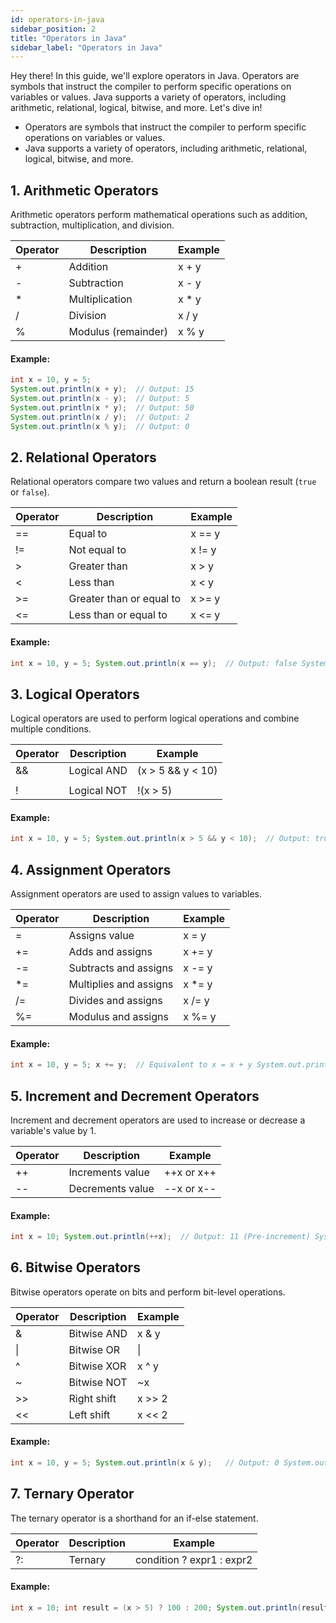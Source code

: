 ```yaml
---
id: operators-in-java
sidebar_position: 2
title: "Operators in Java"
sidebar_label: "Operators in Java"
---
```


Hey there! In this guide, we'll explore operators in Java. Operators are symbols that instruct the compiler to perform specific operations on variables or values. Java supports a variety of operators, including arithmetic, relational, logical, bitwise, and more. Let's dive in!

- Operators are symbols that instruct the compiler to perform specific operations on variables or values.
- Java supports a variety of operators, including arithmetic, relational, logical, bitwise, and more.

## 1. Arithmetic Operators

Arithmetic operators perform mathematical operations such as addition, subtraction, multiplication, and division.

| Operator | Description         | Example |
| -------- | ------------------- | ------- |
| +        | Addition            | x + y   |
| -        | Subtraction         | x - y   |
| *        | Multiplication      | x * y   |
| /        | Division            | x / y   |
| %        | Modulus (remainder) | x % y   |

#### Example:

```java
int x = 10, y = 5;
System.out.println(x + y);  // Output: 15
System.out.println(x - y);  // Output: 5
System.out.println(x * y);  // Output: 50
System.out.println(x / y);  // Output: 2
System.out.println(x % y);  // Output: 0
```

## 2. Relational Operators


Relational operators compare two values and return a boolean result (`true` or `false`).

| Operator | Description | Example |
| --- | --- | --- |
| \== | Equal to | x == y |
| != | Not equal to | x != y |
| \> | Greater than | x \> y |
| \< | Less than | x \< y |
| \>= | Greater than or equal to | x \>= y |
| \<= | Less than or equal to | x \<= y |

#### Example:

```java
int x = 10, y = 5; System.out.println(x == y);  // Output: false System.out.println(x != y);  // Output: true System.out.println(x > y);   // Output: true System.out.println(x < y);   // Output: false System.out.println(x >= y);  // Output: true System.out.println(x <= y);  // Output: false
```

## 3. Logical Operators

Logical operators are used to perform logical operations and combine multiple conditions.

| Operator | Description | Example |
| --- | --- | --- |
| && | Logical AND | (x \> 5 && y \< 10) |
|  |  |  |
| ! | Logical NOT | !(x \> 5) |

#### Example:
```java
int x = 10, y = 5; System.out.println(x > 5 && y < 10);  // Output: true System.out.println(x > 5 || y > 10);  // Output: true System.out.println(!(x > 5));          // Output: false
```

## 4. Assignment Operators
Assignment operators are used to assign values to variables.

| Operator | Description | Example |
| --- | --- | --- |
| \= | Assigns value | x = y |
| += | Adds and assigns | x += y |
| -= | Subtracts and assigns | x -= y |
| *= | Multiplies and assigns | x *= y |
| /= | Divides and assigns | x /= y |
| %= | Modulus and assigns | x %= y |

#### Example:

```java
int x = 10, y = 5; x += y;  // Equivalent to x = x + y System.out.println(x);  // Output: 15
```

## 5. Increment and Decrement Operators


Increment and decrement operators are used to increase or decrease a variable's value by 1.

| Operator | Description | Example |
| --- | --- | --- |
| ++ | Increments value | ++x or x++ |
| -- | Decrements value | --x or x-- |

#### Example:

```java
int x = 10; System.out.println(++x);  // Output: 11 (Pre-increment) System.out.println(x--);  // Output: 11 (Post-decrement) System.out.println(x);    // Output: 10
```

## 6. Bitwise Operators

Bitwise operators operate on bits and perform bit-level operations.

| Operator | Description | Example |
| --- | --- | --- |
| & | Bitwise AND | x & y |
|  \|  | Bitwise OR | \| |
| ^ | Bitwise XOR | x ^ y |
| ~ | Bitwise NOT | ~x |
| \>\> | Right shift | x \>\> 2 |
| \<\< | Left shift | x \<\< 2 |

#### Example:

```java
int x = 10, y = 5; System.out.println(x & y);   // Output: 0 System.out.println(x | y);   // Output: 15
```

## 7. Ternary Operator


The ternary operator is a shorthand for an if-else statement.

| Operator | Description | Example |
| --- | --- | --- |
| ?: | Ternary | condition ? expr1 : expr2 |

#### Example:
```java
int x = 10; int result = (x > 5) ? 100 : 200; System.out.println(result);  // Output: 100
```